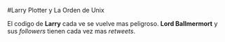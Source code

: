 
#Larry Plotter y La Orden de Unix

El codigo de **Larry** cada ve se vuelve mas peligroso.
**Lord Ballmermort** y sus *followers* tienen cada vez mas *retweets*.